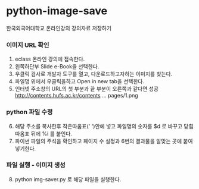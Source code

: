 # python-image-save
한국외국어대학교 온라인강의 강의자료 저장하기

### 이미지 URL 확인
1. eclass 온라인 강의에 접속한다.  
2. 왼쪽하단부 Slide e-Book을 선택한다. 
3. 우클릭 검사로 개발자 도구를 열고, 다운로드하고자하는 이미지를 찾는다. 
4. 파일명 위에서 우클릭을하고 Open in new tab을 선택한다. 
5. 인터넷 주소창의 URL의 첫 부분과 끝 부분이 오른쪽과 같다면 성공 http://contents.hufs.ac.kr/contents ... pages/1.png 

### python 파일 수정
6. 해당 주소를 복사한후 작은따옴표(' ')안에 넣고 파일명의 숫자를 $d 로 바꾸고 닫힘 따옴표 뒤에 %i 를 붙인다. 
7. 파이썬 파일의 주석을 확인하고 페이지 수 설정과 6번의 결과물을 알맞는 곳에 붙여넣기한다. 

### 파일 실행 - 이미지 생성
8. python img-saver.py 로 해당 파일을 실행한다. 
